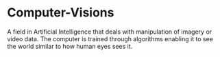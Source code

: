 # Computer-Visions
A field in Artificial Intelligence that deals with manipulation of imagery or video data. The computer is trained through algorithms enabling it to see the world similar to how human eyes sees it.
